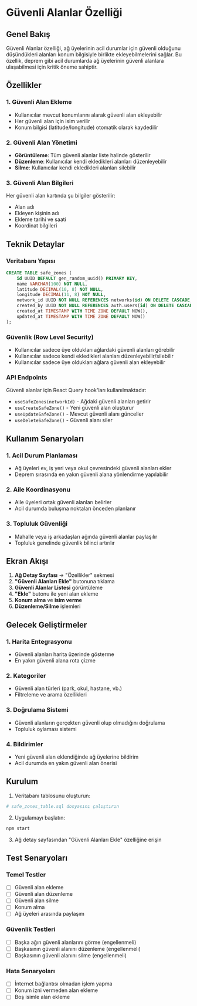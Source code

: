# Güvenli Alanlar Özelliği

## Genel Bakış

Güvenli Alanlar özelliği, ağ üyelerinin acil durumlar için güvenli olduğunu düşündükleri alanları konum bilgisiyle birlikte ekleyebilmelerini sağlar. Bu özellik, deprem gibi acil durumlarda ağ üyelerinin güvenli alanlara ulaşabilmesi için kritik öneme sahiptir.

## Özellikler

### 1. Güvenli Alan Ekleme
- Kullanıcılar mevcut konumlarını alarak güvenli alan ekleyebilir
- Her güvenli alan için isim verilir
- Konum bilgisi (latitude/longitude) otomatik olarak kaydedilir

### 2. Güvenli Alan Yönetimi
- **Görüntüleme**: Tüm güvenli alanlar liste halinde gösterilir
- **Düzenleme**: Kullanıcılar kendi ekledikleri alanları düzenleyebilir
- **Silme**: Kullanıcılar kendi ekledikleri alanları silebilir

### 3. Güvenli Alan Bilgileri
Her güvenli alan kartında şu bilgiler gösterilir:
- Alan adı
- Ekleyen kişinin adı
- Ekleme tarihi ve saati
- Koordinat bilgileri

## Teknik Detaylar

### Veritabanı Yapısı

```sql
CREATE TABLE safe_zones (
    id UUID DEFAULT gen_random_uuid() PRIMARY KEY,
    name VARCHAR(100) NOT NULL,
    latitude DECIMAL(10, 8) NOT NULL,
    longitude DECIMAL(11, 8) NOT NULL,
    network_id UUID NOT NULL REFERENCES networks(id) ON DELETE CASCADE,
    created_by UUID NOT NULL REFERENCES auth.users(id) ON DELETE CASCADE,
    created_at TIMESTAMP WITH TIME ZONE DEFAULT NOW(),
    updated_at TIMESTAMP WITH TIME ZONE DEFAULT NOW()
);
```

### Güvenlik (Row Level Security)

- Kullanıcılar sadece üye oldukları ağlardaki güvenli alanları görebilir
- Kullanıcılar sadece kendi ekledikleri alanları düzenleyebilir/silebilir
- Kullanıcılar sadece üye oldukları ağlara güvenli alan ekleyebilir

### API Endpoints

Güvenli alanlar için React Query hook'ları kullanılmaktadır:

- `useSafeZones(networkId)` - Ağdaki güvenli alanları getirir
- `useCreateSafeZone()` - Yeni güvenli alan oluşturur
- `useUpdateSafeZone()` - Mevcut güvenli alanı günceller
- `useDeleteSafeZone()` - Güvenli alanı siler

## Kullanım Senaryoları

### 1. Acil Durum Planlaması
- Ağ üyeleri ev, iş yeri veya okul çevresindeki güvenli alanları ekler
- Deprem sırasında en yakın güvenli alana yönlendirme yapılabilir

### 2. Aile Koordinasyonu
- Aile üyeleri ortak güvenli alanları belirler
- Acil durumda buluşma noktaları önceden planlanır

### 3. Topluluk Güvenliği
- Mahalle veya iş arkadaşları ağında güvenli alanlar paylaşılır
- Topluluk genelinde güvenlik bilinci artırılır

## Ekran Akışı

1. **Ağ Detay Sayfası** → "Özellikler" sekmesi
2. **"Güvenli Alanları Ekle"** butonuna tıklama
3. **Güvenli Alanlar Listesi** görüntüleme
4. **"Ekle"** butonu ile yeni alan ekleme
5. **Konum alma** ve **isim verme**
6. **Düzenleme/Silme** işlemleri

## Gelecek Geliştirmeler

### 1. Harita Entegrasyonu
- Güvenli alanları harita üzerinde gösterme
- En yakın güvenli alana rota çizme

### 2. Kategoriler
- Güvenli alan türleri (park, okul, hastane, vb.)
- Filtreleme ve arama özellikleri

### 3. Doğrulama Sistemi
- Güvenli alanların gerçekten güvenli olup olmadığını doğrulama
- Topluluk oylaması sistemi

### 4. Bildirimler
- Yeni güvenli alan eklendiğinde ağ üyelerine bildirim
- Acil durumda en yakın güvenli alan önerisi

## Kurulum

1. Veritabanı tablosunu oluşturun:
```bash
# safe_zones_table.sql dosyasını çalıştırın
```

2. Uygulamayı başlatın:
```bash
npm start
```

3. Ağ detay sayfasından "Güvenli Alanları Ekle" özelliğine erişin

## Test Senaryoları

### Temel Testler
- [ ] Güvenli alan ekleme
- [ ] Güvenli alan düzenleme
- [ ] Güvenli alan silme
- [ ] Konum alma
- [ ] Ağ üyeleri arasında paylaşım

### Güvenlik Testleri
- [ ] Başka ağın güvenli alanlarını görme (engellenmeli)
- [ ] Başkasının güvenli alanını düzenleme (engellenmeli)
- [ ] Başkasının güvenli alanını silme (engellenmeli)

### Hata Senaryoları
- [ ] İnternet bağlantısı olmadan işlem yapma
- [ ] Konum izni vermeden alan ekleme
- [ ] Boş isimle alan ekleme 